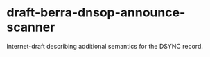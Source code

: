 # draft-berra-dnsop-announce-scanner
Internet-draft describing additional semantics for the DSYNC record.
